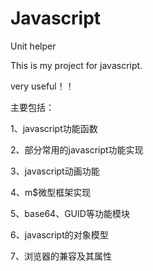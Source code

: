 Javascript
==========
Unit helper

This is my project for javascript.

very useful！！

主要包括：

1、javascript功能函数

2、部分常用的javascript功能实现

3、javascript动画功能

4、m$微型框架实现

5、base64、GUID等功能模块

6、javascript的对象模型

7、浏览器的兼容及其属性
